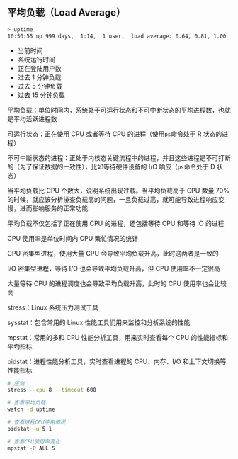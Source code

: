 ## 平均负载（Load Average）

```sh
> uptime
10:50:55 up 999 days,  1:14,  1 user,  load average: 0.64, 0.81, 1.00
```

- 当前时间
- 系统运行时间
- 正在登陆用户数
- 过去 1 分钟负载
- 过去 5 分钟负载
- 过去 15 分钟负载

平均负载：单位时间内，系统处于可运行状态和不可中断状态的平均进程数，也就是平均活跃进程数

可运行状态：正在使用 CPU 或者等待 CPU 的进程（使用`ps`命令处于 R 状态的进程）

不可中断状态的进程：正处于内核态关键流程中的进程，并且这些进程是不可打断的（为了保证数据的一致性），比如等待硬件设备的 I/O 响应（`ps`命令处于 D 状态）

当平均负载比 CPU 个数大，说明系统出现过载。当平均负载高于 CPU 数量 70% 的时候，就应该分析排查负载高的问题，一旦负载过高，就可能导致进程响应变慢，进而影响服务的正常功能

平均负载不仅包括了正在使用 CPU 的进程，还包括等待 CPU 和等待 IO 的进程

CPU 使用率是单位时间内 CPU 繁忙情况的统计

CPU 密集型进程，使用大量 CPU 会导致平均负载升高，此时这两者是一致的

I/O 密集型进程，等待 I/O 也会导致平均负载升高，但 CPU 使用率不一定很高

大量等待 CPU 的进程调度也会导致平均负载升高，此时的 CPU 使用率也会比较高

stress：Linux 系统压力测试工具

sysstat：包含常用的 Linux 性能工具们用来监控和分析系统的性能

mpstat：常用的多和 CPU 性能分析工具，用来实时查看每个 CPU 的性能指标和平均指标

pidstat：进程性能分析工具，实时查看进程的 CPU、内存、I/O 和上下文切换等性能指标

```sh
# 压测
stress --cpu 8 --timeout 600

# 查看平均负载
watch -d uptime

# 查看进程CPU使用情况
pidstat -u 5 1

# 查看CPU使用率变化
mpstat -P ALL 5
```

